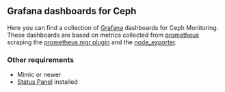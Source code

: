 ## Grafana dashboards for Ceph

Here you can find a collection of [Grafana](https://grafana.com/grafana)
dashboards for Ceph Monitoring. These dashboards are based on metrics collected
from [prometheus](https://prometheus.io/) scraping the [prometheus mgr
plugin](http://docs.ceph.com/docs/master/mgr/prometheus/) and the
[node_exporter](https://github.com/prometheus/node_exporter).

### Other requirements

- Mimic or newer
- [Status Panel](https://grafana.com/plugins/vonage-status-panel) installed
